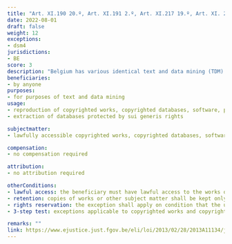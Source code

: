```yaml
---
title: "Art. XI.190 20.º, Art. XI.191 2.º, Art. XI.217 19.º, Art. XI. 299 §5, Art. XI.310 §3 2.º of Code of Economic Law"
date: 2022-08-01
draft: false
weight: 12
exceptions:
- dsm4
jurisdictions:
- BE
score: 3
description: "Belgium has various identical text and data mining (TDM) exceptions for all purposes that follows Article 4 of the DSM Directive closely, which allow the use of copyrighted works (Art. XI.190 20.º), copyrighted databases (Art. XI.191 2.º), performances, phonograms, film fixations, broadcasts, press publications (Art. XI.217 19.º), software (Art. XI. 299 §5) and databases protected by sui generis right (Art. XI.310 §3 2.º)." 
beneficiaries:
- by anyone
purposes: 
- for purposes of text and data mining
usage:
- reproduction of copyrighted works, copyrighted databases, software, performances, phonograms, film fixations, broadcasts, press publications
- extraction of databases protected by sui generis rights

subjectmatter:
- lawfully accessible copyrighted works, copyrighted databases, software, performances, phonograms, film fixations, broadcasts, press publications, databases protected by sui generis rights

compensation:
- no compensation required

attribution: 
- no attribution required

otherConditions: 
- lawful access: the beneficiary must have lawful access to the works or other subject matter used under the exception
- retention: copies of works or other subject matter shall be kept only for as long as necessary for the purposes of text and data mining
- rights reservation: the exception shall apply on condition that the use of works and other subject matter has not been expressly reserved by their rightholder, in an appropriate manner, which must be in machine-readable form in the case of content made available to the public online
- 3-step test: exceptions applicable to copyrighted works and copyrighted databases are only applicable if they do not harm the normal exploitation of the work or the database nor cause undue harm to the legitimate interests of the right holder (Art. XI.192/3)

remarks: ""
link: https://www.ejustice.just.fgov.be/eli/loi/2013/02/28/2013A11134/justel#LNK0426
---
```

